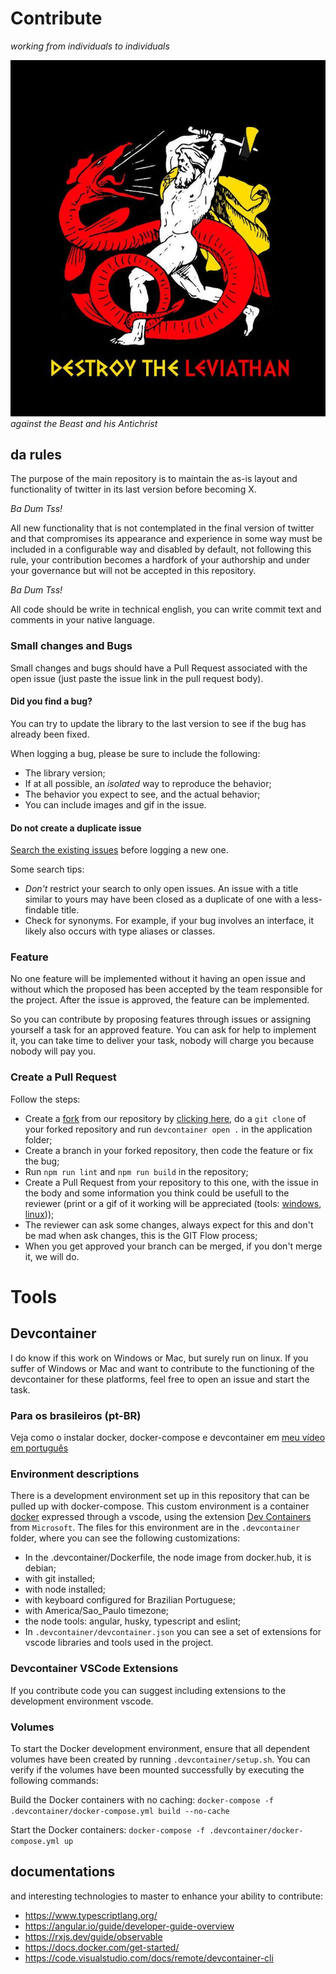 # Contribute
_working from individuals to individuals_

![destroy the levithan](./docs/destroy-leviathan.jpg)
_against the Beast and his Antichrist_

## da rules

The purpose of the main repository is to maintain the as-is layout and functionality of twitter in its last version before becoming X.

 _Ba Dum Tss!_

All new functionality that is not contemplated in the final version of twitter and that compromises its appearance and experience in some way must be included in a configurable way and disabled by default, not following this rule, your contribution becomes a hardfork of your authorship and under your governance but will not be accepted in this repository.

 _Ba Dum Tss!_

All code should be write in technical english, you can write commit text and comments in your native language.

### Small changes and Bugs
Small changes and bugs should have a Pull Request associated with the open issue (just paste the issue link in the pull request body).

#### Did you find a bug?
You can try to update the library to the last version to see if the bug has already been fixed.

When logging a bug, please be sure to include the following:
 * The library version;
 * If at all possible, an *isolated* way to reproduce the behavior;
 * The behavior you expect to see, and the actual behavior;
 * You can include images and gif in the issue.

#### Do not create a duplicate issue
[Search the existing issues](https://github.com/antonioconselheiro/twitter-parody/search?type=Issues) before logging a new one.

Some search tips:
 * *Don't* restrict your search to only open issues. An issue with a title similar to yours may have been closed as a duplicate of one with a less-findable title.
 * Check for synonyms. For example, if your bug involves an interface, it likely also occurs with type aliases or classes.

### Feature
No one feature will be implemented without it having an open issue and without which the proposed has been accepted by the team responsible for the project. After the issue is approved, the feature can be implemented.

So you can contribute by proposing features through issues or assigning yourself a task for an approved feature. You can ask for help to implement it, you can take time to deliver your task, nobody will charge you because nobody will pay you.

### Create a Pull Request

Follow the steps:

 * Create a [fork](https://guides.github.com/activities/forking/) from our repository by [clicking here](https://github.com/antonioconselheiro/twitter-parody/fork), do a `git clone` of your forked repository and run `devcontainer open .` in the application folder;
 * Create a branch in your forked repository, then code the feature or fix the bug;
 * Run `npm run lint` and `npm run build` in the repository;
 * Create a Pull Request from your repository to this one, with the issue in the body and some information you think could be usefull to the reviewer (print or a gif of it working will be appreciated (tools: [windows](https://www.screentogif.com/), [linux](https://linuxhint.com/install-peek-animated-gif-recorder-linux/)));
 * The reviewer can ask some changes, always expect for this and don't be mad when ask changes, this is the GIT Flow process;
 * When you get approved your branch can be merged, if you don't merge it, we will do.

# Tools
## Devcontainer
I do know if this work on Windows or Mac, but surely run on linux.
If you suffer of Windows or Mac and want to contribute to the functioning of the devcontainer for these platforms, feel free to open an issue and start the task.

### Para os brasileiros (pt-BR)
Veja como o instalar docker, docker-compose e devcontainer em [meu vídeo em português](https://odysee.com/@anarcanudos:5/instalacao-do-docker-docker-compose-e-devcontainer:9)

### Environment descriptions
There is a development environment set up in this repository that can be pulled up with docker-compose.
This custom environment is a container [docker](https://docs.docker.com/engine/install/) expressed through a vscode, using the extension [Dev Containers](https://marketplace.visualstudio.com/items?itemName=ms-vscode-remote.remote-containers) from `Microsoft`.
The files for this environment are in the `.devcontainer` folder, where you can see the following customizations:

- In the .devcontainer/Dockerfile, the node image from docker.hub, it is debian;
- with git installed;
- with node installed;
- with keyboard configured for Brazilian Portuguese;
- with America/Sao_Paulo timezone;
- the node tools: angular, husky, typescript and eslint;
- In `.devcontainer/devcontainer.json` you can see a set of extensions for vscode libraries and tools used in the project.

### Devcontainer VSCode Extensions
If you contribute code you can suggest including extensions to the development environment vscode.

### Volumes
To start the Docker development environment, ensure that all dependent volumes have been created by running `.devcontainer/setup.sh`. You can verify if the volumes have been mounted successfully by executing the following commands:

Build the Docker containers with no caching:
`docker-compose -f .devcontainer/docker-compose.yml build --no-cache`

Start the Docker containers:
`docker-compose -f .devcontainer/docker-compose.yml up`

## documentations
and interesting technologies to master to enhance your ability to contribute:

- https://www.typescriptlang.org/
- https://angular.io/guide/developer-guide-overview
- https://rxjs.dev/guide/observable
- https://docs.docker.com/get-started/
- https://code.visualstudio.com/docs/remote/devcontainer-cli
